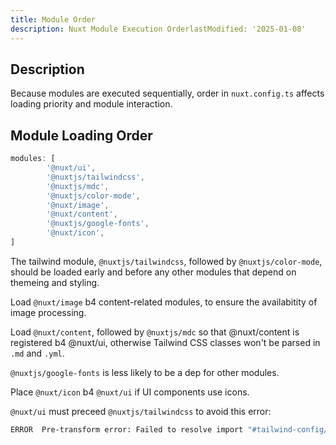```yaml
---
title: Module Order
description: Nuxt Module Execution OrderlastModified: '2025-01-08'
---
```


## Description

Because modules are executed sequentially, order in `nuxt.config.ts` affects loading priority and module interaction.

## Module Loading Order

```ts
modules: [
        '@nuxt/ui',
        '@nuxtjs/tailwindcss',
        '@nuxtjs/mdc',
        '@nuxtjs/color-mode',
        '@nuxt/image',
        '@nuxt/content',
        '@nuxtjs/google-fonts',
        '@nuxt/icon',
]
```

The tailwind module, `@nuxtjs/tailwindcss`, followed by `@nuxtjs/color-mode`, should be loaded early and before any other modules that depend on themeing and styling.

Load `@nuxt/image` b4 content-related modules, to ensure the availabitity of image processing.

Load `@nuxt/content`, followed by `@nuxtjs/mdc` so that @nuxt/content is registered b4 @nuxt/ui, otherwise Tailwind CSS classes won't be parsed in `.md` and `.yml`.

`@nuxtjs/google-fonts` is less likely to be a dep for other modules.

Place `@nuxt/icon` b4 `@nuxt/ui` if UI components use icons.

`@nuxt/ui` must preceed `@nuxtjs/tailwindcss` to avoid this error:

```bash
ERROR  Pre-transform error: Failed to resolve import "#tailwind-config/theme/colors" from "node_modules/.pnpm/@nuxt+ui
```
